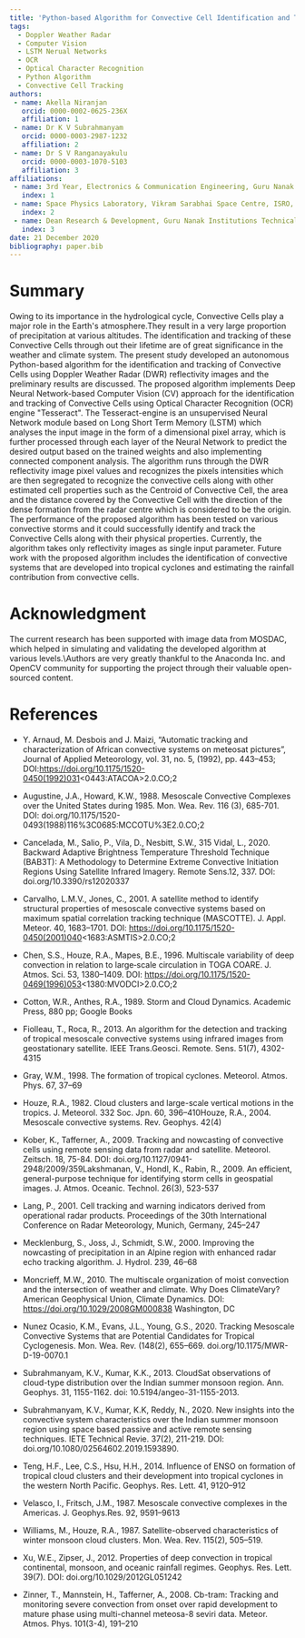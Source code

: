 ```yaml
---
title: 'Python-based Algorithm for Convective Cell Identification and Tracking using DWR Reflectivity Images'
tags:
  - Doppler Weather Radar
  - Computer Vision
  - LSTM Nerual Networks
  - OCR
  - Optical Character Recognition
  - Python Algorithm
  - Convective Cell Tracking
authors:
 - name: Akella Niranjan
   orcid: 0000-0002-0625-236X
   affiliation: 1
 - name: Dr K V Subrahmanyam
   orcid: 0000-0003-2987-1232
   affiliation: 2
 - name: Dr S V Ranganayakulu
   orcid: 0000-0003-1070-5103
   affiliation: 3
affiliations:
 - name: 3rd Year, Electronics & Communication Engineering, Guru Nanak Institutions Technical Campus, Ibrahimpatnam, Telangana, India
   index: 1
 - name: Space Physics Laboratory, Vikram Sarabhai Space Centre, ISRO, Trivandrum, India
   index: 2
 - name: Dean Research & Development, Guru Nanak Institutions Technical Campus, Ibrahimpatnam, Telangana, India
   index: 3
date: 21 December 2020
bibliography: paper.bib
---
```


# Summary
Owing to its importance in the hydrological cycle, Convective Cells play a major role in the Earth's atmosphere.They result in a very large proportion of precipitation at various altitudes. The identification and tracking of these Convective Cells through out their lifetime are of great significance in the weather and climate system. The present study developed an autonomous Python-based algorithm for the identification and tracking of Convective Cells using Doppler Weather Radar (DWR) reflectivity images and the preliminary results are discussed. The proposed algorithm implements Deep Neural Network-based Computer Vision (CV) approach for the identification and tracking of Convective Cells using Optical Character Recognition (OCR) engine "Tesseract". The Tesseract-engine is an unsupervised Neural Network module based on Long Short Term Memory (LSTM) which analyses the input image in the form of a dimensional pixel array, which is further processed through each layer of the Neural Network to predict the desired output based on the trained weights and also implementing connected component analysis. The algorithm runs through the DWR reflectivity image pixel values and recognizes the pixels intensities which are then segregated to recognize the convective cells along with other estimated cell properties such as the Centroid of Convective Cell, the area and the distance covered by the Convective Cell with the  direction of the dense formation from the radar centre which is considered to be the origin. The performance of the proposed algorithm has been tested on various convective storms and it could successfully identify and track the Convective Cells along with their physical properties. Currently, the algorithm takes only reflectivity images as single input parameter. Future work with the proposed algorithm includes the identification of convective systems that are developed into tropical cyclones and estimating the rainfall contribution from convective cells.

# Acknowledgment

The current research has been supported with image data from MOSDAC, which helped in simulating and validating the developed algorithm at various levels.\\Authors are very greatly thankful to the Anaconda Inc. and OpenCV community for supporting the project through their valuable open-sourced content.

# References

- Y. Arnaud, M. Desbois and J. Maizi, “Automatic tracking and characterization of African convective systems on meteosat pictures”, Journal of Applied Meteorology, vol. 31, no. 5, (1992), pp. 443–453; DOI:https://doi.org/10.1175/1520-0450(1992)031<0443:ATACOA>2.0.CO;2

- Augustine, J.A., Howard, K.W., 1988. Mesoscale Convective Complexes over the United States during 1985. Mon. Wea. Rev. 116 (3), 685-701. DOI: doi.org/10.1175/1520-0493(1988)116%3C0685:MCCOTU%3E2.0.CO;2 
- Cancelada, M., Salio, P., Vila, D., Nesbitt, S.W., 315 Vidal, L., 2020. Backward Adaptive Brightness Temperature Threshold Technique (BAB3T): A Methodology to Determine Extreme Convective Initiation Regions Using Satellite Infrared Imagery. Remote Sens.12, 337. DOI: doi.org/10.3390/rs12020337
- Carvalho, L.M.V., Jones, C., 2001. A satellite method to identify structural properties of mesoscale convective systems based on maximum spatial correlation tracking technique (MASCOTTE). J. Appl. Meteor. 40, 1683–1701. DOI: https://doi.org/10.1175/1520-0450(2001)040<1683:ASMTIS>2.0.CO;2
- Chen, S.S., Houze, R.A., Mapes, B.E., 1996. Multiscale variability of deep convection in
relation to large‐scale circulation in TOGA COARE. J. Atmos. Sci. 53, 1380–1409. DOI: https://doi.org/10.1175/1520-0469(1996)053<1380:MVODCI>2.0.CO;2
- Cotton, W.R., Anthes, R.A., 1989. Storm and Cloud Dynamics. Academic Press, 880 pp; Google Books
- Fiolleau, T., Roca, R., 2013. An algorithm for the detection and tracking of tropical mesoscale convective systems using infrared images from geostationary satellite. IEEE Trans.Geosci. Remote. Sens. 51(7), 4302-4315
- Gray, W.M., 1998. The formation of tropical cyclones. Meteorol. Atmos. Phys. 67, 37–69
- Houze, R.A., 1982. Cloud clusters and large-scale vertical motions in the tropics. J. Meteorol.
332 Soc. Jpn. 60, 396–410Houze, R.A., 2004. Mesoscale convective systems. Rev. Geophys. 42(4)
- Kober, K., Tafferner, A., 2009. Tracking and nowcasting of convective cells using remote sensing data from radar and satellite. Meteorol. Zeitsch. 18, 75-84. DOI: doi.org/10.1127/0941-2948/2009/359Lakshmanan, V., Hondl, K., Rabin, R., 2009. An efficient, general-purpose technique for identifying storm cells in geospatial images. J. Atmos. Oceanic. Technol. 26(3), 523-537
- Lang, P., 2001. Cell tracking and warning indicators derived from operational radar products. Proceedings of the 30th International Conference on Radar Meteorology, Munich, Germany, 245–247
- Mecklenburg, S., Joss, J., Schmidt, S.W., 2000. Improving the nowcasting of precipitation in an Alpine region with enhanced radar echo tracking algorithm. J. Hydrol. 239, 46–68
- Moncrieff, M.W., 2010. The multiscale organization of moist convection and the intersection of weather and climate. Why Does ClimateVary? American Geophysical Union, Climate Dynamics. DOI: https://doi.org/10.1029/2008GM000838 Washington, DC
- Nunez Ocasio, K.M., Evans, J.L., Young, G.S., 2020. Tracking Mesoscale Convective Systems that are Potential Candidates for Tropical Cyclogenesis. Mon. Wea. Rev. (148(2), 655–669. doi.org/10.1175/MWR-D-19-0070.1
- Subrahmanyam, K.V., Kumar, K.K., 2013. CloudSat observations of cloud-type distribution over the Indian summer monsoon region. Ann. Geophys. 31, 1155-1162. doi: 10.5194/angeo-31-1155-2013.
- Subrahmanyam, K.V., Kumar, K.K, Reddy, N., 2020. New insights into the convective system characteristics over the Indian summer monsoon region using space based passive and active remote sensing techniques. IETE Technical Revie. 37(2), 211-219.
DOI: doi.org/10.1080/02564602.2019.1593890.
- Teng, H.F., Lee, C.S., Hsu, H.H., 2014. Influence of ENSO on formation of tropical cloud clusters and their development into tropical cyclones in the western North Pacific. Geophys. Res. Lett. 41, 9120–912
- Velasco, I., Fritsch, J.M., 1987. Mesoscale convective complexes in the Americas. J. Geophys.Res. 92, 9591–9613
- Williams, M., Houze, R.A., 1987. Satellite-observed characteristics of winter monsoon cloud clusters. Mon. Wea. Rev. 115(2), 505–519.
- Xu, W.E., Zipser, J., 2012. Properties of deep convection in tropical continental, monsoon, and oceanic rainfall regimes. Geophys. Res. Lett. 39(7). DOI: doi.org/10.1029/2012GL051242
- Zinner, T., Mannstein, H., Tafferner, A., 2008. Cb-tram: Tracking and monitoring severe convection from onset over rapid development to mature phase using multi-channel meteosa-8 seviri data. Meteor. Atmos. Phys. 101(3-4), 191–210